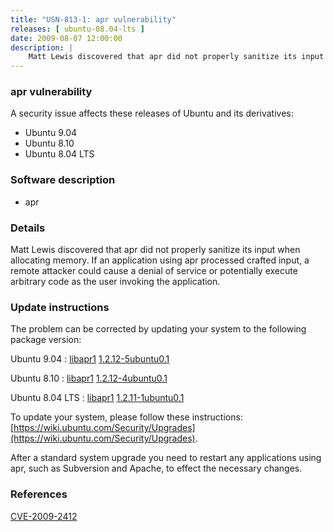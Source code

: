 ```yaml
---
title: "USN-813-1: apr vulnerability"
releases: [ ubuntu-08.04-lts ]
date: 2009-08-07 12:00:00
description: |
    Matt Lewis discovered that apr did not properly sanitize its input when allocating memory. If an application using apr processed crafted input, a remote attacker could cause a denial of service or potentially execute arbitrary code as the user invoking the application. 
--- 
```

 
### apr vulnerability

A security issue affects these releases of Ubuntu and its derivatives:

* Ubuntu 9.04
* Ubuntu 8.10
* Ubuntu 8.04 LTS

### Software description

* apr 

### Details

Matt Lewis discovered that apr did not properly sanitize its input when allocating memory. If an application using apr processed crafted input, a remote attacker could cause a denial of service or potentially execute arbitrary code as the user invoking the application. 

### Update instructions

The problem can be corrected by updating your system to the following package version:

Ubuntu 9.04
 : [libapr1](https://launchpad.net/ubuntu/+source/apr) <span> [1.2.12-5ubuntu0.1](https://launchpad.net/ubuntu/+source/apr/1.2.12-5ubuntu0.1) </span> 

Ubuntu 8.10
 : [libapr1](https://launchpad.net/ubuntu/+source/apr) <span> [1.2.12-4ubuntu0.1](https://launchpad.net/ubuntu/+source/apr/1.2.12-4ubuntu0.1) </span> 

Ubuntu 8.04 LTS
 : [libapr1](https://launchpad.net/ubuntu/+source/apr) <span> [1.2.11-1ubuntu0.1](https://launchpad.net/ubuntu/+source/apr/1.2.11-1ubuntu0.1) </span> 

To update your system, please follow these instructions: [https://wiki.ubuntu.com/Security/Upgrades](https://wiki.ubuntu.com/Security/Upgrades).

After a standard system upgrade you need to restart any applications using apr, such as Subversion and Apache, to effect the necessary changes. 

### References

 [CVE-2009-2412](http://people.ubuntu.com/~ubuntu-security/cve/CVE-2009-2412)
 
